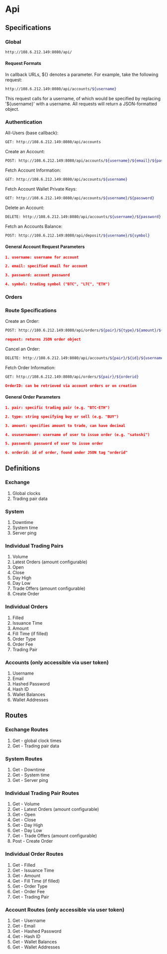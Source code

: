# Api

## Specifications

### Global

```BASH
http://108.6.212.149:8080/api/
```

#### Request Formats

In callback URLs, ${} denotes a parameter. For example, take the following request:

```BASH
http://108.6.212.149:8080/api/accounts/${username}
```

This request calls for a username, of which would be specified by replacing '${username}' with a username. All requests will return a JSON-formatted object.

### Authentication

All-Users (base callback):

```BASH
GET: http://108.6.212.149:8080/api/accounts
```

Create an Account:

```BASH
POST: http://108.6.212.149:8080/api/accounts/${username}/${email}/${password}
```

Fetch Account Information:

```BASH
GET: http://108.6.212.149:8080/api/accounts/${username}
```

Fetch Account Wallet Private Keys:

```BASH
GET: http://108.6.212.149:8080/api/accounts/${username}/${password}
```

Delete an Account:

```BASH
DELETE: http://108.6.212.149:8080/api/accounts/${username}/${password}
```

Fetch an Accounts Balance:

```BASH
POST: http://108.6.212.149:8080/api/deposit/${username}/${symbol}
```

#### General Account Request Parameters

```JSON
1. username: username for account
```

```JSON
2. email: specified email for account
```

```JSON
3. password: account password
```

```JSON
4. symbol: trading symbol ("BTC", "LTC", "ETH")
```

### Orders

### Route Specifications

Create an Order:

```BASH
POST: http://180.6.212.149:8080/api/orders/${pair}/${type}/${amount}/${username}/${password}
```

```JSON
request: returns JSON order object
```

Cancel an Order:

```BASH
DELETE: http://108.6.212.149:8080/api/accounts/${pair}/${id}/${username}/${password}
```

Fetch Order Information:

```BASH
GET: http://108.6.212.149:8080/api/orders/${pair}/${orderid}
```

```JSON
OrderID: can be retrieved via account orders or on creation
```

#### General Order Parameters

```JSON
1. pair: specific trading pair (e.g. "BTC-ETH")
```

```JSON
2. type: string specifying buy or sell (e.g. "BUY")
```

```JSON
3. amount: specifies amount to trade, can have decimal
```

```JSON
4. ususernameer: username of user to issue order (e.g. "satoshi")
```

```JSON
5. password: password of user to issue order
```

```JSON
6. orderid: id of order, found under JSON tag "orderid"
```

## Definitions

### Exchange

1. Global clocks
2. Trading pair data

### System

1. Downtime
2. System time
3. Server ping

### Individual Trading Pairs

1. Volume
2. Latest Orders (amount configurable)
3. Open
4. Close
5. Day High
6. Day Low
7. Trade Offers (amount configurable)
8. Create Order

### Individual Orders

1. Filled
2. Issuance Time
3. Amount
4. Fill Time (if filled)
5. Order Type
6. Order Fee
7. Trading Pair

### Accounts (only accessible via user token)

1. Username
2. Email
3. Hashed Password
4. Hash ID
5. Wallet Balances
6. Wallet Addresses

## Routes

### Exchange Routes

1. Get - global clock times
2. Get - Trading pair data

### System Routes

1. Get - Downtime
2. Get - System time
3. Get - Server ping

### Individual Trading Pair Routes

1. Get - Volume
2. Get - Latest Orders (amount configurable)
3. Get - Open
4. Get - Close
5. Get - Day High
6. Get - Day Low
7. Get - Trade Offers (amount configurable)
8. Post - Create Order

### Individual Order Routes

1. Get - Filled
2. Get - Issuance Time
3. Get - Amount
4. Get - Fill Time (if filled)
5. Get - Order Type
6. Get - Order Fee
7. Get - Trading Pair

### Account Routes (only accessible via user token)

1. Get - Username
2. Get - Email
3. Get - Hashed Password
4. Get - Hash ID
5. Get - Wallet Balances
6. Get - Wallet Addresses
